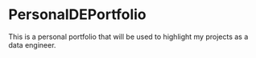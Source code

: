 # PersonalDEPortfolio
This is a personal portfolio that will be used to highlight my projects as a data engineer.
